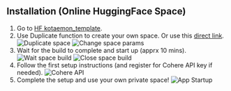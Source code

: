 ## Installation (Online HuggingFace Space)

1. Go to [HF kotaemon_template](https://huggingface.co/spaces/cin-model/kotaemon_template).
2. Use Duplicate function to create your own space. Or use this [direct link](https://huggingface.co/spaces/cin-model/kotaemon_template?duplicate=true).
   ![Duplicate space](https://raw.githubusercontent.com/Cinnamon/kotaemon/main/docs/images/duplicate_space.png)
   ![Change space params](https://raw.githubusercontent.com/Cinnamon/kotaemon/main/docs/images/change_space_params.png)
3. Wait for the build to complete and start up (apprx 10 mins).
   ![Wait space build](https://raw.githubusercontent.com/Cinnamon/kotaemon/main/docs/images/space_build.png)
   ![Close space build](https://raw.githubusercontent.com/Cinnamon/kotaemon/main/docs/images/close_logs_space.png)
4. Follow the first setup instructions (and register for Cohere API key if needed).
   ![Cohere API](https://raw.githubusercontent.com/Cinnamon/kotaemon/main/docs/images/cohere_api_key.png)
5. Complete the setup and use your own private space!
   ![App Startup](https://raw.githubusercontent.com/Cinnamon/kotaemon/main/docs/images/initial_startup.png)
